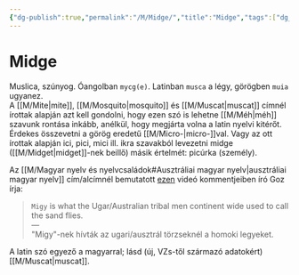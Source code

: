 ```yaml
---
{"dg-publish":true,"permalink":"/M/Midge/","title":"Midge","tags":["dg_uploaded","Englishtexttranslated"],"created":"2023-10-21T04:26","updated":"2023-11-10T10:55"}
---
```



# Midge

Muslica, szúnyog. Óangolban `mycg(e)`. Latinban `musca` a légy, görögben `muia` ugyanez.  
A [[M/Mite\|mite]], [[M/Mosquito\|mosquito]] és [[M/Muscat\|muscat]] címnél írottak alapján azt kell gondolni, hogy ezen szó is lehetne [[M/Méh\|méh]] szavunk rontása inkább, anélkül, hogy megjárta volna a latin nyelvi kitérőt. Érdekes összevetni a görög eredetű [[M/Micro-\|micro-]]val. Vagy az ott írottak alapján ici, pici, mici ill. ikra szavakból levezetni midge ([[M/Midget\|midget]]-nek beillő) másik értelmét: picúrka (személy).  

Az [[M/Magyar nyelv és nyelvcsaládok#Ausztráliai magyar nyelv\|ausztráliai magyar nyelv]] cím/alcímnél bemutatott [ezen](https://youtu.be/EnJ_qFgkdZ8) videó kommentjeiben író Goz írja:  
> `Migy` is what the Ugar/Australian tribal men continent wide used to call the sand flies.  
> —  
> "Migy"-nek hívták az ugari/ausztrál törzseknél a homoki legyeket.  

A latin szó egyező a magyarral; lásd (új, VZs-től származó adatokért) [[M/Muscat\|muscat]].  